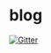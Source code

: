 # blog

[![Gitter](https://badges.gitter.im/joojis/blog.svg)](https://gitter.im/joojis/blog?utm_source=badge&utm_medium=badge&utm_campaign=pr-badge&utm_content=badge)